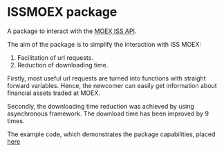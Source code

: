 # ISSMOEX package
A package to interact with the [MOEX ISS API](https://iss.moex.com/iss/reference/). 

The aim of the package is to simplify the interaction with ISS MOEX:

1. Facilitation of url requests.   
2. Reduction of downloading time. 

Firstly, most useful url requests are turned into functions with straight forward variables. Hence, the newcomer can easily get information about financial assets traded at MOEX. 

Secondly, the downloading time reduction was achieved by using asynchronous framework. The download time has been improved by 9 times.


The example code, which demonstrates the package capabilities, placed [here](https://github.com/alexandrettto/issmoex/blob/main/example.ipynb)
